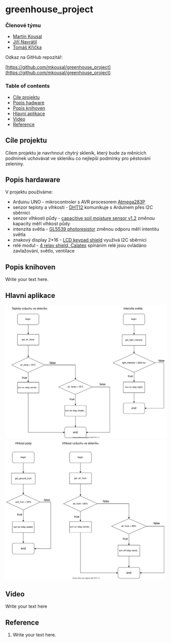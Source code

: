 # greenhouse_project

### Členové týmu

* [Martin Kousal](https://github.com/mkousal)
* [Jiří Navrátil](https://github.com/georgenavratil)
* [Tomáš Kříčka](https://github.com/tomaskricka)


Odkaz na GitHub repozitář:

[https://github.com/mkousal/greenhouse_project](https://github.com/mkousal/greenhouse_project)

### Table of contents

* [Cíle projektu](#objectives)
* [Popis hadware](#hardware)
* [Popis knihoven](#libs)
* [Hlavní aplikace](#main)
* [Video](#video)
* [Reference](#references)

<a name="objectives"></a>

## Cíle projektu

Cílem projektu je navrhnout chytrý skleník, který bude za měnících podmínek uchovávat ve skleníku co nejlepší podmínky pro pěstování zeleniny.


<a name="hardware"></a>

## Popis hardaware

V projektu používáme:
* Arduinu UNO - mikrocontroler s AVR procesorem [Atmega283P](https://ww1.microchip.com/downloads/en/DeviceDoc/Atmel-7810-Automotive-Microcontrollers-ATmega328P_Datasheet.pdf)
* senzor teploty a vlhkosti - [DHT12](https://robototehnika.ru/file/DHT12.pdf) komunikuje s Arduinem přes I2C sběrnici
* senzor vlhkosti půdy -  [capacitive soil moisture sensor v1.2](https://www.sigmaelectronica.net/wp-content/uploads/2018/04/sen0193-humedad-de-suelos.pdf) změnou kapacity měří vlhkost půdy
* intenzita světla - [GL5539 photoresistor](https://www.kth.se/social/files/54ef17dbf27654753f437c56/GL5537.pdf) změnou odporu měří intentitu světla
* znakový display 2*16 - [LCD keypad shield]() využívá I2C sběrnici
* relé modul - [4 relay shield, Calatex](https://www.distrelec.cz/Web/Downloads/_t/ds/103030009_eng_tds.pdf) spínáním relé jsou ovládáno zavlažování, světlo, ventilace
 

<a name="libs"></a>

## Popis knihoven

Write your text here.

<a name="main"></a>

## Hlavní aplikace

![Flow_1](images/flow_1.svg)
![Flow_2](images/flow_2.svg)

<a name="video"></a>

## Video

Write your text here

<a name="references"></a>

## Reference

1. Write your text here.